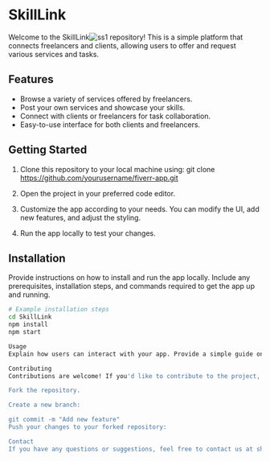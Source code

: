 # SkillLink

Welcome to the SkillLink![ss1](https://github.com/S-170802/SkillLink/assets/80162223/59f80191-5658-41e3-b4f3-bbd051ad3467)
 repository! This is a simple platform that connects freelancers and clients, allowing users to offer and request various services and tasks.

## Features

- Browse a variety of services offered by freelancers.
- Post your own services and showcase your skills.
- Connect with clients or freelancers for task collaboration.
- Easy-to-use interface for both clients and freelancers.

## Getting Started

1. Clone this repository to your local machine using:
git clone https://github.com/yourusername/fiverr-app.git

2. Open the project in your preferred code editor.

3. Customize the app according to your needs. You can modify the UI, add new features, and adjust the styling.

4. Run the app locally to test your changes.

## Installation

Provide instructions on how to install and run the app locally. Include any prerequisites, installation steps, and commands required to get the app up and running.

```bash
# Example installation steps
cd SkillLink
npm install
npm start

Usage
Explain how users can interact with your app. Provide a simple guide on how to create an account, browse services, post services, and connect with others.

Contributing
Contributions are welcome! If you'd like to contribute to the project, follow these steps:

Fork the repository.

Create a new branch:

git commit -m "Add new feature"
Push your changes to your forked repository:

Contact
If you have any questions or suggestions, feel free to contact us at shahanashamim002@email.com.


